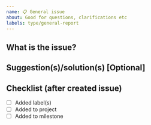 ```yaml
---
name: 📋 General issue
about: Good for questions, clarifications etc
labels: type/general-report
---
```


## What is the issue?

## Suggestion(s)/solution(s) [Optional]

## Checklist (after created issue)

- [ ] Added label(s)
- [ ] Added to project
- [ ] Added to milestone
